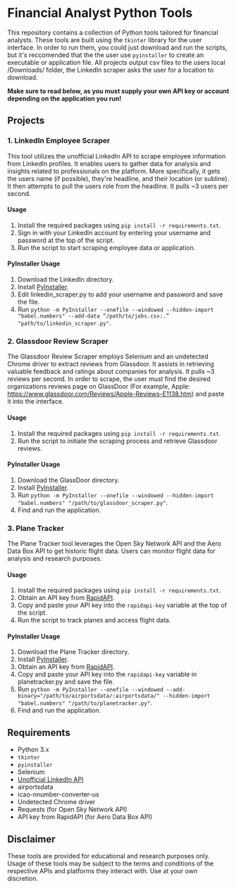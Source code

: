 # Financial Analyst Python Tools

This repository contains a collection of Python tools tailored for financial analysts. These tools are built using the `tkinter` library for the user interface. In order to run them, you could just download and run the scripts, but it's reccomended that the the user use `pyinstaller` to create an executable or application file. All projects output csv files to the users local /Downloads/ folder, the LinkedIn scraper asks the user for a location to download. 

**Make sure to read below, as you must supply your own API key or account depending on the application you run!**

## Projects

### 1. LinkedIn Employee Scraper

This tool utilizes the unofficial LinkedIn API to scrape employee information from LinkedIn profiles. It enables users to gather data for analysis and insights related to professionals on the platform. More specifically, it gets the users name (if possible), they're headline, and their location (or subline). It then attempts to pull the users role from the headline. It pulls ~3 users per second.

#### Usage
1. Install the required packages using `pip install -r requirements.txt`.
2. Sign in with your LinkedIn account by entering your username and password at the top of the script.
3. Run the script to start scraping employee data or application.

#### PyInstaller Usage
1. Download the LinkedIn directory.
2. Install [PyInstaller](https://pyinstaller.org/en/stable/installation.html).
3. Edit linkedin_scraper.py to add your username and password and save the file.
4. Run `python -m PyInstaller --onefile --windowed --hidden-import "babel.numbers" --add-data “/path/to/jobs.csv:.” "path/to/linkedin_scraper.py"`.

### 2. Glassdoor Review Scraper

The Glassdoor Review Scraper employs Selenium and an undetected Chrome driver to extract reviews from Glassdoor. It assists in retrieving valuable feedback and ratings about companies for analysis. It pulls ~3 reviews per second. In order to scrape, the user must find the desired organizations reviews page on GlassDoor (For example, Apple: https://www.glassdoor.com/Reviews/Apple-Reviews-E1138.htm) and paste it into the interface.

#### Usage
1. Install the required packages using `pip install -r requirements.txt`.
2. Run the script to initiate the scraping process and retrieve Glassdoor reviews.

#### PyInstaller Usage
1. Download the GlassDoor directory.
2. Install [PyInstaller](https://pyinstaller.org/en/stable/installation.html).
3. Run `python -m PyInstaller --onefile --windowed --hidden-import "babel.numbers" "/path/to/glassdoor_scraper.py"`.
4. Find and run the application. 

### 3. Plane Tracker

The Plane Tracker tool leverages the Open Sky Network API and the Aero Data Box API to get historic flight data. Users can monitor flight data for analysis and research purposes.

#### Usage
1. Install the required packages using `pip install -r requirements.txt`.
2. Obtain an API key from [RapidAPI](https://rapidapi.com/aedbx-aedbx/api/aerodatabox/pricing).
3. Copy and paste your API key into the `rapidapi-key` variable at the top of the script.
4. Run the script to track planes and access flight data.

#### PyInstaller Usage
1. Download the Plane Tracker directory.
2. Install [PyInstaller](https://pyinstaller.org/en/stable/installation.html).
3. Obtain an API key from [RapidAPI](https://rapidapi.com/aedbx-aedbx/api/aerodatabox/pricing).
4. Copy and paste your API key into the `rapidapi-key` variable in planetracker.py and save the file.
5. Run `python -m PyInstaller --onefile --windowed --add-binary="/path/to/airportsdata/:airportsdata/" --hidden-import "babel.numbers" "/path/to/planetracker.py"`.
6. Find and run the application. 

## Requirements
- Python 3.x
- `tkinter`
- `pyinstaller`
- Selenium
- [Unofficial LinkedIn API](https://github.com/tomquirk/linkedin-api)
- airportsdata
- icao-nnumber-converter-us
- Undetected Chrome driver
- Requests (for Open Sky Network API)
- API key from RapidAPI (for Aero Data Box API)

## Disclaimer
These tools are provided for educational and research purposes only. Usage of these tools may be subject to the terms and conditions of the respective APIs and platforms they interact with. Use at your own discretion.
